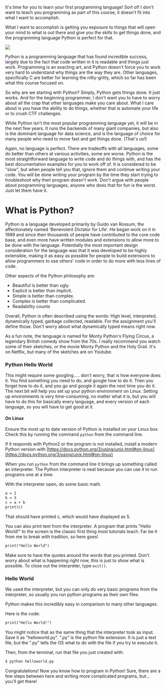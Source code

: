 It's time for you to learn your first programming language! Sort of! I
don't want to teach you programming as part of this course, it doesn't
fit into what I want to accomplish. 

What I want to accomplish is getting you exposure to things that will
open your mind to what is out there and give you the skills to get
things done, and the programming language Python is perfect for that.

![](https://files.cdn.thinkific.com/file_uploads/429463/images/4c5/305/f54/1654961982864.jpg)

Python is a programming language that has found incredible success,
largely due to the fact that code written in it is readable and things
just work. Programming is an exacting art, and Python doesn't force you
to work very hard to understand why things are the way they are. Other
languages, specifically C are better for learning the nitty-gritty,
which so far has been what this course focused on.

So why are we starting with Python? Simply, Python gets things done. It
just works. And for the beginning programmer, I don't want you to have
to worry about all the crap that other languages make you care about.
What I care about is you have the ability to do things, whether that is
automate your life or to crush CTF challenges.

While Python isn't the most popular programming language yet, it will be
in the next few years. It runs the backends of many giant companies, but
also is the dominant language for data science, and is the language of
choice for many people who need to move fast and get things done.
(That's us!)

Again, no language is perfect. There are tradeoffs with all languages,
some do better than others at various activities, some are worse. Python
is the most straightforward language to write code and do things with,
and has the best documentation examples for you to work off of. It is
considered to be "slow", but when people tell you that, ignore them and
continue writing your code. You will be done writing your program by the
time they start trying to troubleshoot why their program doesn't work.
Don't argue with people about programming languages, anyone who does
that for fun is the worst. Just let them have it.

# What is Python?

Python is a language developed primarily by Guido van Rossum, the
affectionately named 'Benevolent Dictator for Life'. He began work on it
in 1989 and since then thousands of people have contributed to the core
code base, and even more have written modules and extensions to allow
more to be done with the language. Potentially the most important design
consideration for the language was that it was developed to be highly
extensible, making it as easy as possible for people to build extensions
to allow programmers to use others' code in order to do more with less
lines of code.

Other aspects of the Python philosophy are:

-   Beautiful is better than ugly.
-   Explicit is better than implicit.
-   Simple is better than complex.
-   Complex is better than complicated.
-   Readability counts

Overall, Python is often described using the words: High level,
interpreted, dynamically typed, garbage collected, readable. For the
assignment you'll define those. Don't worry about what dynamically typed
means right now.

As a fun note, the language is named for Monty Python's Flying Circus, a
legendary British comedy show from the 70s. I really recommend you watch
some of their sketches, or the movie Monty Python and the Holy Grail.
It's on Netflix, but many of the sketches are on Youtube.

### Python Hello World

This might require some googling..... don't worry, that is how everyone
does it. You find something you need to do, and google how to do it.
Then you forget how to do it, and you go and google it again the next
time you do it. The next bit will help you set up your python
environment on Linux. Setting up environments is very time-consuming, no
matter what it is, but you will have to do this for basically every
language, and every version of each language, so you will have to get
good at it.

#### On Linux

Ensure the most up to date version of Python is installed on your Linux
box. Check this by running the command `python` from the command line.

If it responds with Python2 or the program is not installed, install a
modern Python version with
[https://docs.python.org/3/using/unix.html#on-linux](https://docs.python.org/3/using/unix.html#on-linux)

When you run `python` from the command line it brings up something
called an interpreter. The Python interpreter is neat because you can
use it to run programs one at a time.

With the interpreter open, do some basic math.

``` default
a = 2 
b = 3 
c = a + b 
print(c)
```

That should have printed c, which would have displayed as 5.

You can also print text from the interpreter. A program that prints
"Hello World!" to the screen is the classic first thing most tutorials
teach. Far be it from me to break with tradition, so here goes!

``` default
print("Hello World")
```

Make sure to have the quotes around the words that you printed. Don't
worry about what is happening right now, this is just to show what is
possible. To close out the interpreter, type `exit()`.

### Hello World

We used the interpreter, but you can only do very basic programs from
the interpreter, so usually you run python programs as their own files.

Python makes this incredibly easy in comparison to many other languages.

Here is the code:

``` default
print("Hello World!")
```

You might notice that as the same thing that the interpreter took as
input. Save it as "helloworld.py". ".py" is the python file extension.
It is just a text file, but the ".py" tells the OS what to do with the
file if you try to execute it.

Then, from the terminal, run that file you just created with:

``` default
$ python helloworld.py
```

Congratulations! Now you know how to program in Python! Sure, there are
a few steps between here and writing more complicated programs, but...
you'll get there!
